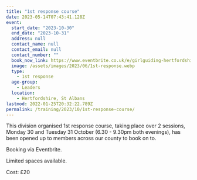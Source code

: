 ```yaml
---
title: "1st response course"
date: 2023-05-14T07:43:41.128Z
event:
  start_date: "2023-10-30"
  end_date: "2023-10-31"
  address: null
  contact_name: null
  contact_email: null
  contact_number: ""
  book_now_link: https://www.eventbrite.co.uk/e/girlguiding-hertfordshire-1st-response-course-2-x-3-hour-sessions-tickets-684222256187
  image: /assets/images/2023/06/1st-response.webp
  type:
    - 1st response
  age-group:
    - Leaders
  location:
    - Hertfordshire, St Albans
lastmod: 2022-01-25T20:32:22.789Z
permalink: /training/2023/10/1st-response-course/
---
```

This division organised 1st response course, taking place over 2 sessions, Monday 30 and Tuesday 31 October (6.30 - 9.30pm both evenings), has been opened up to members across our county to book on to.

Booking via Eventbrite.

Limited spaces available.

Cost: £20
